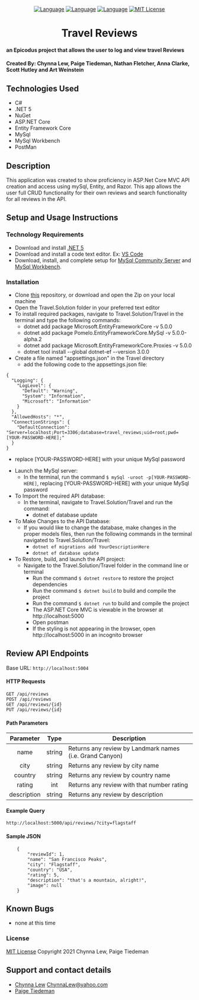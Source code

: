 <div align="center">

[![Language][language-shield]][language-url]
[![Language][languageH-shield]][languageH-url]
[![Language][languageC-shield]][languageC-url]
[![MIT License][license-shield]][license-url]

# Travel Reviews

</div>

#### an Epicodus project that allows the user to log and view travel Reviews

#### Created By: Chynna Lew, Paige Tiedeman, Nathan Fletcher, Anna Clarke, Scott Hutley and Art Weinstein

## Technologies Used

* C#
* .NET 5
* NuGet
* ASP.NET Core
* Entity Framework Core
* MySql
* MySql Workbench
* PostMan

## Description

This application was created to show proficiency in ASP.Net Core MVC API creation and access using mySql, Entity, and Razor. This app allows the user full CRUD functionality for their own reviews and search functionality for all reviews in the API.

## Setup and Usage Instructions

### Technology Requirements

* Download and install [.NET 5](https://dotnet.microsoft.com/download/dotnet/5.0)
* Download and install a code text editor. Ex: [VS Code](https://code.visualstudio.com/)
* Download, install, and complete setup for [MySql Community Server](https://dev.mysql.com/downloads/file/?id=484914) and [MySql Workbench](https://dev.mysql.com/downloads/file/?id=484391).

### Installation

* Clone [this](https://github.com/chynnalew/Travel.Solution) repository, or download and open the Zip on your local machine
* Open the Travel.Solution folder in your preferred text editor
* To install required packages, navigate to Travel.Solution/Travel in the terminal and type the following commands:
  - dotnet add package Microsoft.EntityFrameworkCore -v 5.0.0
  - dotnet add package Pomelo.EntityFrameworkCore.MySql -v 5.0.0-alpha.2
  - dotnet add package Microsoft.EntityFrameworkCore.Proxies -v 5.0.0
  - dotnet tool install --global dotnet-ef --version 3.0.0
* Create a file named "appsettings.json" in the Travel directory
  - add the following code to the appsettings.json file:
```
{
  "Logging": {
    "LogLevel": {
      "Default": "Warning",
      "System": "Information",
      "Microsoft": "Information"
    }
  },
  "AllowedHosts": "*",
  "ConnectionStrings": {
    "DefaultConnection": "Server=localhost;Port=3306;database=travel_reviews;uid=root;pwd=[YOUR-PASSWORD-HERE];"
  }
}
```
  - replace [YOUR-PASSWORD-HERE] with your unique MySql password
* Launch the MySql server:
  - In the terminal, run the command `$ mySql -uroot -p[YOUR-PASSWORD-HERE]`, replacing [YOUR-PASSWORD-HERE] with your unique MySql password
* To Import the required API database:
  - In the terminal, navigate to Travel.Solution/Travel and run the command:
    - dotnet ef database update
* To Make Changes to the API Database:
  - If you would like to change the database, make changes in the proper models files, then run the following commands in the terminal navigated to Travel.Solution/Travel:
    - `dotnet ef migrations add YourDescriptionHere`
    - `dotnet ef database update`
* To Restore, build, and launch the API project:
  - Navigate to the Travel.Solution/Travel folder in the command line or terminal
    - Run the command `$ dotnet restore` to restore the project dependencies
    - Run the command `$ dotnet build` to build and compile the project
    - Run the command `$ dotnet run` to build and compile the project
    - The ASP.NET Core MVC is viewable in the browser at http://localhost:5000 
    - Open postman 
    - If the styling is not appearing in the browser, open http://localhost:5000 in an incognito browser

## Review API Endpoints

Base URL: `http://localhost:5004`

#### HTTP Requests
```
GET /api/reviews
POST /api/reviews
GET /api/reviews/{id}
PUT /api/reviews/{id}
```
#### Path Parameters
| Parameter | Type | Description |  
| :---: | :---: | --- |
| name | string | Returns any review by Landmark names (i.e. Grand Canyon) |  
| city | string | Returns any review by city name |  
| country | string | Returns any review by country name |  
| rating | int | Returns any review with that number rating |  
| description | string | Returns any review by description |  

#### Example Query
```
http://localhost:5000/api/reviews/?city=flagstaff
```

#### Sample JSON
```
    {
        "reviewId": 1,
        "name": "San Francisco Peaks",
        "city": "Flagstaff",
        "country": "USA",
        "rating": 5,
        "description": "that's a mountain, alright!",
        "image": null
    }
```

## Known Bugs

* none at this time

### License

[MIT License](https://opensource.org/licenses/MIT)
Copyright 2021 Chynna Lew, Paige Tiedeman

## Support and contact details

* [Chynna Lew](github.com/chynnalew) <ChynnaLew@yahoo.com>
* [Paige Tiedeman](github.com/paigetiedeman)  


[license-shield]: https://img.shields.io/badge/License-MIT-blue
[license-url]: https://opensource.org/licenses/MIT
[language-shield]: https://img.shields.io/badge/Language-C%23-green
[language-url]: https://docs.microsoft.com/en-us/dotnet/csharp/
[LanguageH-shield]: https://img.shields.io/badge/Language-HTML-red
[LanguageH-url]: https://developer.mozilla.org/en-US/docs/Web/HTML
[LanguageC-shield]: https://img.shields.io/badge/Language-CSS-blueviolet
[LanguageC-url]: https://developer.mozilla.org/en-US/docs/Web/CSS